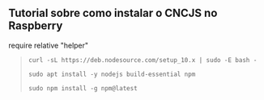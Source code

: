 ## Tutorial sobre como instalar o CNCJS no Raspberry
require relative "helper"

>`curl -sL https://deb.nodesource.com/setup_10.x | sudo -E bash -`
>
>`sudo apt install -y nodejs build-essential npm`
>
>`sudo npm install -g npm@latest`
  
  
